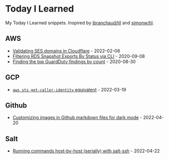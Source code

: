 # Today I Learned

My Today I Learned snippets. Inspired by [jbranchaud/til](https://github.com/jbranchaud/til) and [simonw/til](https://github.com/simonw/til).

## AWS

* [Validating SES domains in Cloudflare](aws/validating_ses_domains_in_cloudflare.md) - 2022-02-08
* [Filtering RDS Snapshot Exports By Status via CLI](aws/rds-snapshot-export-filter-by-status.md) - 2020-09-08
* [Finding the top GuardDuty findings by count](aws/guardduty-top-findings-by-count.md) - 2020-08-30

## GCP

* [`aws sts get-caller-identity` equivalent](gcp/aws-sts-get-caller-identity-equivalent.md) - 2022-03-19

## Github

* [Customizing images in Github markdown files for dark mode](github/dark-mode-images.md) - 2022-04-20

## Salt

* [Running commands host-by-host (serially) with salt-ssh](salt/salt-ssh-host-by-host.md) - 2022-04-22
